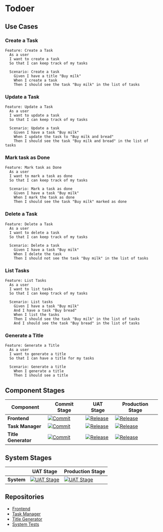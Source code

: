 # Todoer

## Use Cases

### Create a Task

```gherkin
Feature: Create a Task
  As a user
  I want to create a task
  So that I can keep track of my tasks

  Scenario: Create a task
    Given I have a title "Buy milk"
    When I create a task
    Then I should see the task "Buy milk" in the list of tasks
```

### Update a Task

```gherkin
Feature: Update a Task
  As a user
  I want to update a task
  So that I can keep track of my tasks

  Scenario: Update a task
    Given I have a task "Buy milk"
    When I update the task to "Buy milk and bread"
    Then I should see the task "Buy milk and bread" in the list of tasks
```

### Mark task as Done

```gherkin
Feature: Mark task as Done
  As a user
  I want to mark a task as done
  So that I can keep track of my tasks

  Scenario: Mark a task as done
    Given I have a task "Buy milk"
    When I mark the task as done
    Then I should see the task "Buy milk" marked as done
```

### Delete a Task

```gherkin
Feature: Delete a Task
  As a user
  I want to delete a task
  So that I can keep track of my tasks

  Scenario: Delete a task
    Given I have a task "Buy milk"
    When I delete the task
    Then I should not see the task "Buy milk" in the list of tasks
```

### List Tasks

```gherkin
Feature: List Tasks
  As a user
  I want to list tasks
  So that I can keep track of my tasks

  Scenario: List tasks
    Given I have a task "Buy milk"
    And I have a task "Buy bread"
    When I list the tasks
    Then I should see the task "Buy milk" in the list of tasks
    And I should see the task "Buy bread" in the list of tasks
```

### Generate a Title

```gherkin
Feature: Generate a Title
  As a user
  I want to generate a title
  So that I can have a title for my tasks

  Scenario: Generate a title
    When I generate a title
    Then I should see a title
```


## Component Stages

| Component          | Commit Stage         |  UAT Stage            |  Production Stage     |
| ------------------ | -------------------- |-----------------------|-----------------------|
| **Frontend**        | [![Commit](https://github.com/josegarrera/todoer-fe/actions/workflows/commit.yml/badge.svg)](https://github.com/josegarrera/todoer-fe/actions/workflows/commit.yml) | [![Release](https://github.com/josegarrera/todoer-fe/actions/workflows/release.yml/badge.svg)](https://github.com/josegarrera/todoer-fe/actions/workflows/release.yml) | [![Release](https://github.com/josegarrera/todoer-fe/actions/workflows/release.yml/badge.svg)](https://github.com/josegarrera/todoer-fe/actions/workflows/release.yml) |
| **Task Manager**    | [![Commit](https://github.com/josegarrera/todoer-task-manager/actions/workflows/commit.yml/badge.svg)](https://github.com/josegarrera/todoer-task-manager/actions/workflows/commit.yml) | [![Release](https://github.com/josegarrera/todoer-task-manager/actions/workflows/release.yml/badge.svg)](https://github.com/josegarrera/todoer-task-manager/actions/workflows/release.yml) | [![Release](https://github.com/josegarrera/todoer-task-manager/actions/workflows/release.yml/badge.svg)](https://github.com/josegarrera/todoer-task-manager/actions/workflows/release.yml) |
| **Title Generator**| [![Commit](https://github.com/josegarrera/todoer-title-generator/actions/workflows/commit.yml/badge.svg)](https://github.com/josegarrera/todoer-title-generator/actions/workflows/commit.yml) | [![Release](https://github.com/josegarrera/todoer-title-generator/actions/workflows/release.yml/badge.svg)](https://github.com/josegarrera/todoer-title-generator/actions/workflows/release.yml) | [![Release](https://github.com/josegarrera/todoer-title-generator/actions/workflows/release.yml/badge.svg)](https://github.com/josegarrera/todoer-title-generator/actions/workflows/release.yml) |

## System Stages

|                    | UAT Stage            |  Production Stage     |
| ------------------ | -------------------- |-----------------------|
| **System**         | [![UAT Stage](https://github.com/josegarrera/todoer-acceptance/actions/workflows/uat-stage.yml/badge.svg)](https://github.com/josegarrera/todoer-acceptance/actions/workflows/uat-stage.yml) | [![UAT Stage](https://github.com/josegarrera/todoer-acceptance/actions/workflows/uat-stage.yml/badge.svg)](https://github.com/josegarrera/todoer-acceptance/actions/workflows/uat-stage.yml) |

## Repositories

- [Frontend](https://github.com/josegarrera/todoer-fe)
- [Task Manager](https://github.com/josegarrera/todoer-task-manager)
- [Title Generator](https://github.com/josegarrera/todoer-title-generator)
- [System Tests](https://github.com/josegarrera/todoer-system-tests)